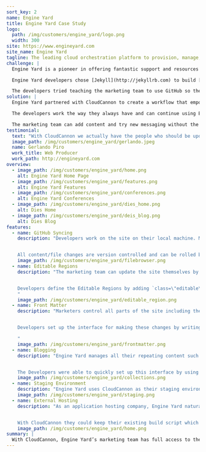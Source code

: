 ```yaml
---
sort_key: 2
name: Engine Yard
title: Engine Yard Case Study
logo:
  path: /img/customers/engine_yard/logo.png
  width: 300
site: https://www.engineyard.com
site_name: Engine Yard
tagline: The leading cloud orchestration platform to provision, manage, monitor and control applications.
challenge: |
  Engine Yard is a pioneer in offering fantastic support and resources to the developer community. To cut development and maintenance time on their sites they needed a flexible yet lightweight platform.

  Engine Yard developers chose [Jekyll](http://jekyllrb.com) to build [engineyard.com](https://www.engineyard.com) and [deis.com](http://deis.com/). This setup worked great for the developers. But when it came time for their non-technical marketing team to make content changes, there was a problem.

  The developers tried teaching the marketing team to use GitHub so they could edit source code but it was too difficult. So instead, content changes were emailed to developers. This was slow, frustrating and time consuming for everyone involved.
solution: |
  Engine Yard partnered with CloudCannon to create a workflow that empowers the marketing team to update content themselves.

  The developers work the way they always have and can continue using Engine Yard for  hosting. With CloudCannon, content changes are almost entirely taken off the developers plate.

  The marketing team can add content and try new messaging without the help of a developer.
testimonial:
  text: "With CloudCannon we actually have the people who should be updating the site and should be updating content actually using it."
  image_path: /img/customers/engine_yard/gerlando.jpeg
  name: Gerlando Piro
  work_title: Web Producer
  work_path: http://engineyard.com
overview:
  - image_path: /img/customers/engine_yard/home.png
    alt: Engine Yard Home Page
  - image_path: /img/customers/engine_yard/features.png
    alt: Engine Yard Features
  - image_path: /img/customers/engine_yard/conferences.png
    alt: Engine Yard Conferences
  - image_path: /img/customers/engine_yard/dies_home.png
    alt: Dies Home
  - image_path: /img/customers/engine_yard/deis_blog.png
    alt: Dies Blog
features:
  - name: GitHub Syncing
    description: "Developers work on the site on their local machine. Marketers update in CloudCannon. Everything stays in sync through GitHub.


    All content/file changes are version controlled and can be rolled back at any time."
    image_path: /img/customers/engine_yard/filebrowser.png
  - name: Editable Regions
    description: "The marketing team can update the site themselves by clicking on text to start writing content.


    Developers define the Editable Regions by adding `class=\"editable\"` to elements in the HTML.
    "
    image_path: /img/customers/engine_yard/editable_region.png
  - name: Front Matter
    description: "Marketers control all parts of the site including the page title and event tracking.


    Developers set up the interface for making these changes by writing simple [Front Matter](http://docs.cloudcannon.com/editing/front-matter/).

    "
    image_path: /img/customers/engine_yard/frontmatter.png
  - name: Blogging
    description: "Engine Yard manages all their repeating content such as case studies, press releases and news using a blog.


    The Developers were able to quickly set up this interface by using [Jekyll blogging](http://docs.cloudcannon.com/editing/blogging/)."
    image_path: /img/customers/engine_yard/collections.png
  - name: Staging Environment
    description: "Engine Yard uses CloudCannon as their staging environment. This has reduced the number of servers they need to maintain and simplified their deployment process."
    image_path: /img/customers/engine_yard/staging.png
  - name: External Hosting
    description: "As an application hosting company, Engine Yard naturally wanted to use their own servers to host their sites.


    With CloudCannon they could keep their existing build script which pulls in the source files from GitHub."
    image_path: /img/customers/engine_yard/home.png
summary: |
  With CloudCannon, Engine Yard’s marketing team has full access to the content on their sites. Developers no longer make time consuming content changes. Engine Yard has also reduced the number of servers they’re using.
---
```

